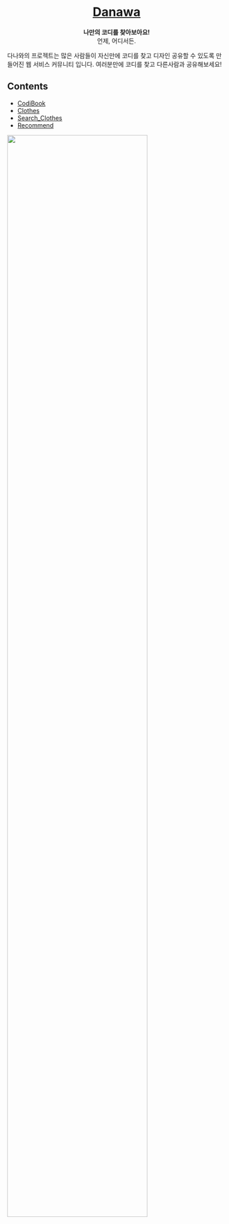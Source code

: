 <h1 align="center">
  <a href="https://github.com/Leeharin115/dnw2020/wiki/1.-%ED%99%9C%EB%8F%99-%EB%82%B4%EC%97%AD">
    Danawa 
  </a>
</h1>
<p align="center">
  <strong>나만의 코디를 찾아보아요!</strong><br>
  언제, 어디서든.
</p>

다나와의 프로젝트는 많은 사람들이 자신만에 코디를 찾고 디자인 공유할 수 있도록 만들어진 웹 서비스 커뮤니티 입니다. 여러분만에 코디를 찾고 다른사람과 공유해보세요!

## Contents

- [CodiBook](#-CodiBook)
- [Clothes](#-Clothes)
- [Search_Clothes](#-Search_Clothes)
- [Recommend](#-Recommend)

<img src="https://user-images.githubusercontent.com/50876935/101977533-58a40200-3c91-11eb-8e26-5a6df06b0366.PNG" width="80%"></img>
